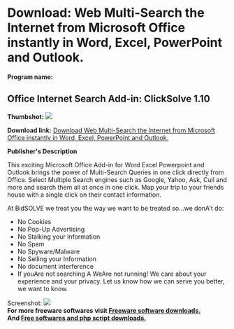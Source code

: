 # Download: Web Multi-Search the Internet from Microsoft Office instantly in Word, Excel, PowerPoint and Outlook.

**Program name:**

## Office Internet Search Add-in: ClickSolve 1.10

  
**Thumbshot:** ![](http://www.freewarefiles.com/screenshot/clicksolve_md.jpg)   
  
**Download link:** [Download Web Multi-Search the Internet from Microsoft Office instantly in Word, Excel, PowerPoint and Outlook.](http://freesoftwares.boysofts.com/Office-Internet-Search-Add-in-ClickSolve_program_44474.html)  
  


**Publisher's Description**  
  


This exciting Microsoft Office Add-in for Word Excel Powerpoint and Outlook brings the power of Multi-Search Queries in one click directly from Office. Select Multiple Search engines such as Google, Yahoo, Ask, Cuil and more and search them all at once in one click. Map your trip to your friends house with a single click on their contact information. 

At BidSOLVE we treat you the way we want to be treated so...we donA't do:

  * No Cookies 
  * No Pop-Up Advertising 
  * No Stalking your Information 
  * No Spam 
  * No Spyware/Malware 
  * No Selling your Information 
  * No document interference 
  * If youAre not searching A WeAre not running! 
We care about your experience and your privacy. Let us know how we can serve you better, we want to know. 

  
  
Screenshot: ![](http://www.freewarefiles.com/screenshot/clicksolve.jpg)   
**For more freeware softwares visit [Freeware software downloads.](http://freesoftwares.boysofts.com/)**   
**And [Free softwares and php script downloads.](http://www.boysofts.com/)**
